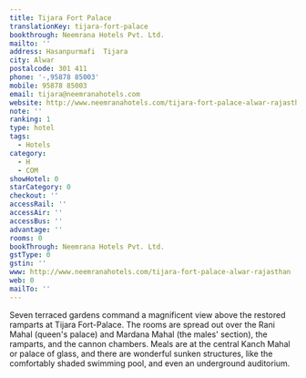 ```yaml
---
title: Tijara Fort Palace
translationKey: tijara-fort-palace
bookthrough: Neemrana Hotels Pvt. Ltd.
mailto: ''
address: Hasanpurmafi  Tijara
city: Alwar
postalcode: 301 411
phone: '-,95878 85003'
mobile: 95878 85003
email: tijara@neemranahotels.com
website: http://www.neemranahotels.com/tijara-fort-palace-alwar-rajasthan
note: ''
ranking: 1
type: hotel
tags:
  - Hotels
category:
  - H
  - COM
showHotel: 0
starCategory: 0
checkout: ''
accessRail: ''
accessAir: ''
accessBus: ''
advantage: ''
rooms: 0
bookThrough: Neemrana Hotels Pvt. Ltd.
gstType: 0
gstin: ''
www: http://www.neemranahotels.com/tijara-fort-palace-alwar-rajasthan
web: 0
mailTo: ''
---
```













Seven terraced gardens command a magnificent view above the restored ramparts at Tijara Fort-Palace. The rooms are spread out over the Rani Mahal (queen's palace) and Mardana Mahal (the males' section), the ramparts, and the cannon chambers. Meals are at the central Kanch Mahal or palace of glass, and there are wonderful sunken structures, like the comfortably shaded swimming pool, and even an underground auditorium.